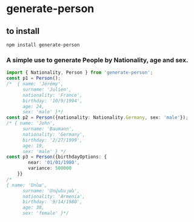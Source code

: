 # generate-person
## to install
```
npm install generate-person
```

### A simple use to generate People by Nationality, age and sex.

```typescript
import { Nationality, Person } from 'generate-person';
const p1 = Person(); 
/*  { name: 'Jérémy',
      surname: 'Julien',
      nationality: 'France',
      birthday: '10/9/1994',
      age: 24,
      sex: 'male' }*/
const p2 = Person({nationality: Nationality.Germany, sex: 'male'});
/* { name: 'John',
      surname: 'Baumann',
      nationality: 'Germany',
      birthday: '2/27/1999',
      age: 19,
      sex: 'male' } */
const p3 = Person({birthdayOptions: {
        near: '01/01/1980',
        variance: 500000
    }}
/*
{ name: 'Սոնա',
      surname: 'Մովսեսյան',
      nationality: 'Armenia',
      birthday: '9/14/1980',
      age: 38,
      sex: 'female' }*/
```
